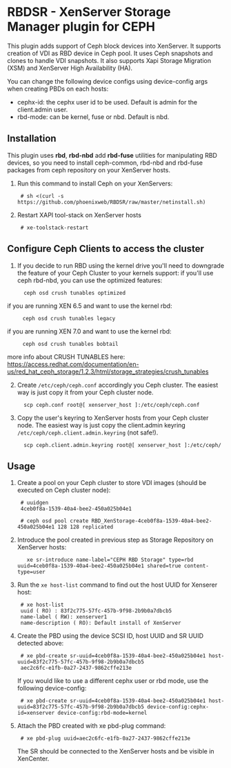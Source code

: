 # RBDSR - XenServer Storage Manager plugin for CEPH
This plugin adds support of Ceph block devices into XenServer.
It supports creation of VDI as RBD device in Ceph pool. 
It uses Ceph snapshots and clones to handle VDI snapshots. It also supports Xapi Storage Migration (XSM) and XenServer High Availability (HA).

You can change the following device configs using device-config args when creating PBDs on each hosts:
- cephx-id: the cephx user id to be used. Default is admin for the client.admin user.
- rbd-mode: can be kernel, fuse or nbd. Default is nbd.

## Installation 

This plugin uses **rbd**, **rbd-nbd** add **rbd-fuse** utilities for manipulating RBD devices, so you need to install ceph-common, rbd-nbd and rbd-fuse packages from ceph repository on your XenServer hosts.

1. Run this command to install Ceph on your XenServers:

		# sh <(curl -s https://github.com/phoenixweb/RBDSR/raw/master/netinstall.sh)

2. Restart XAPI tool-stack on XenServer hosts

		# xe-toolstack-restart 

## Configure Ceph Clients to access the cluster

1. If you decide to run RBD using the kernel drive you'll need to downgrade the feature of your Ceph Cluster to your kernels support:
if you'll use ceph rbd-nbd, you can use the optimized features:

		 ceph osd crush tunables optimized

if you are running XEN 6.5 and want to use the kernel rbd:

		 ceph osd crush tunables legacy

if you are running XEN 7.0 and want to use the kernel rbd:

		 ceph osd crush tunables bobtail

more info about CRUSH TUNABLES here:
https://access.redhat.com/documentation/en-us/red_hat_ceph_storage/1.2.3/html/storage_strategies/crush_tunables

2. Create ```/etc/ceph/ceph.conf``` accordingly you Ceph cluster.
The easiest way is just copy it from your Ceph cluster node.

		 scp ceph.conf root@[ xenserver_host ]:/etc/ceph/ceph.conf

3. Copy the user's keyring to XenServer hosts from your Ceph cluster node.
The easiest way is just copy the client.admin keyring ```/etc/ceph/ceph.client.admin.keyring``` (not safe!).

		 scp ceph.client.admin.keyring root@[ xenserver_host ]:/etc/ceph/


## Usage

1. Create a pool on your Ceph cluster to store VDI images (should be executed on Ceph cluster node):

		# uuidgen
		4ceb0f8a-1539-40a4-bee2-450a025b04e1

		# ceph osd pool create RBD_XenStorage-4ceb0f8a-1539-40a4-bee2-450a025b04e1 128 128 replicated

2. Introduce the pool created in previous step as Storage Repository on XenServer hosts:

		  xe sr-introduce name-label="CEPH RBD Storage" type=rbd uuid=4ceb0f8a-1539-40a4-bee2-450a025b04e1 shared=true content-type=user
		
3. Run the ```xe host-list``` command to find out the host UUID for Xenserer host:

		# xe host-list
		uuid ( RO) : 83f2c775-57fc-457b-9f98-2b9b0a7dbcb5
		name-label ( RW): xenserver1
		name-description ( RO): Default install of XenServer

4. Create the PBD using the device SCSI ID, host UUID and SR UUID detected above:

		# xe pbd-create sr-uuid=4ceb0f8a-1539-40a4-bee2-450a025b04e1 host-uuid=83f2c775-57fc-457b-9f98-2b9b0a7dbcb5
		aec2c6fc-e1fb-0a27-2437-9862cffe213e

	If you would like to use a different cephx user or rbd mode, use the following device-config:
		
		# xe pbd-create sr-uuid=4ceb0f8a-1539-40a4-bee2-450a025b04e1 host-uuid=83f2c775-57fc-457b-9f98-2b9b0a7dbcb5 device-config:cephx-id=xenserver device-config:rbd-mode=kernel
		

5. Attach the PBD created with xe pbd-plug command:

		# xe pbd-plug uuid=aec2c6fc-e1fb-0a27-2437-9862cffe213e
		
	The SR should be connected to the XenServer hosts and be visible in XenCenter.
